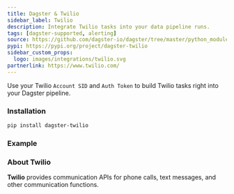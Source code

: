 ```yaml
---
title: Dagster & Twilio
sidebar_label: Twilio
description: Integrate Twilio tasks into your data pipeline runs.
tags: [dagster-supported, alerting]
source: https://github.com/dagster-io/dagster/tree/master/python_modules/libraries/dagster-twilio
pypi: https://pypi.org/project/dagster-twilio
sidebar_custom_props:
  logo: images/integrations/twilio.svg
partnerlink: https://www.twilio.com/
---
```


Use your Twilio `Account SID` and `Auth Token` to build Twilio tasks right into your Dagster pipeline.

### Installation

```bash
pip install dagster-twilio
```

### Example

<CodeExample path="docs_snippets/docs_snippets/integrations/twilio.py" language="python" />

### About Twilio

**Twilio** provides communication APIs for phone calls, text messages, and other communication functions.
